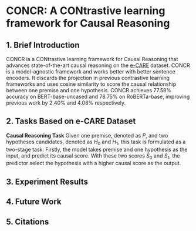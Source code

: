 # CONCR: A CONtrastive learning framework for Causal Reasoning
## 1. Brief Introduction
CONCR ia a CONtrastive learning framework for Causal Reasoning that advances state-of-the-art causal reasoning on the [e-CARE](https://github.com/Waste-Wood/e-CARE) dataset. CONCR is a model-agnostic framework and works better with better sentence encoders. It discards the projection in previous contrastive learning frameworks and uses cosine similarity to score the causal relationship between one premise and one hypothesis. CONCR achieves 77.58% accuracy on BERT-base-uncased and 78.75% on RoBERTa-base, improving previous work by 2.40% and 4.08% respectively.

## 2. Tasks Based on e-CARE Dataset
**Causal Reasoning Task**
Given one premise, denoted as $P$, and two hypotheses candidates, denoted as $H_0$ and $H_1$, this task is formulated as a two-stage task: Firstly, the model takes premise and one hypothesis as the input, and predict its causal score. With these two scores $S_0$ and $S_1$, the predictor select the hypothesis with a higher causal score as the output.


## 3. Experiment Results


## 4. Future Work


## 5. Citations
